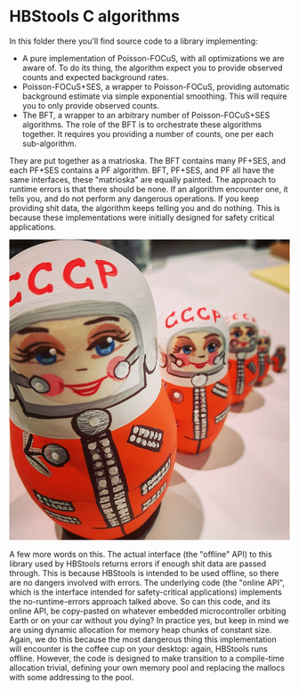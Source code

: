 # HBStools C algorithms

In this folder there you'll find source code to a library implementing:

* A pure implementation of Poisson-FOCuS, with all optimizations we are aware of. To do its thing, the algorithm expect you to provide observed counts and expected background rates.
* Poisson-FOCuS+SES, a wrapper to Poisson-FOCuS, providing automatic background estimate via simple exponential smoothing. This will require you to only provide observed counts.
* The BFT, a wrapper to an arbitrary number of Poisson-FOCuS+SES algorithms. The role of the BFT is to orchestrate these algorithms together. It requires you providing a number of counts, one per each sub-algorithm.

They are put together as a matrioska. The BFT contains many PF+SES, and each PF+SES contains a PF algorithm.
BFT, PF+SES, and PF all have the same interfaces, these "matrioska" are equally painted.
The approach to runtime errors is that there should be none. If an algorithm encounter one, it tells you, and do not perform any dangerous operations. If you keep providing shit data, the algorithm keeps telling you and do nothing.
This is because these implementations were initially designed for safety critical applications. 

![bft](../../../assets/matrioska.jpeg)


A few more words on this. The actual interface (the "offline" API) to this library used by HBStools returns errors if enough shit data are passed through. 
This is because HBStools is intended to be used offline, so there are no dangers involved with errors.
The underlying code (the "online API", which is the interface intended for safety-critical applications) implements the no-runtime-errors approach talked above.
So can this code, and its online API, be copy-pasted on whatever embedded microcontroller orbiting Earth or on your car without you dying? 
In practice yes, but keep in mind we are using dynamic allocation for memory heap chunks of constant size. Again, we do this because the most dangerous thing this implementation will encounter is the coffee cup on your desktop: again, HBStools runs offline. However, the code is designed to make transition to a compile-time allocation trivial, defining your own memory pool and replacing the mallocs with some addressing to the pool. 
